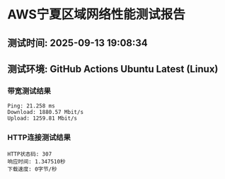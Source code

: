 # AWS宁夏区域网络性能测试报告
## 测试时间: 2025-09-13 19:08:34
## 测试环境: GitHub Actions Ubuntu Latest (Linux)

### 带宽测试结果
```
Ping: 21.258 ms
Download: 1880.57 Mbit/s
Upload: 1259.81 Mbit/s
```

### HTTP连接测试结果
```
HTTP状态码: 307
响应时间: 1.347510秒
下载速度: 0字节/秒
```

